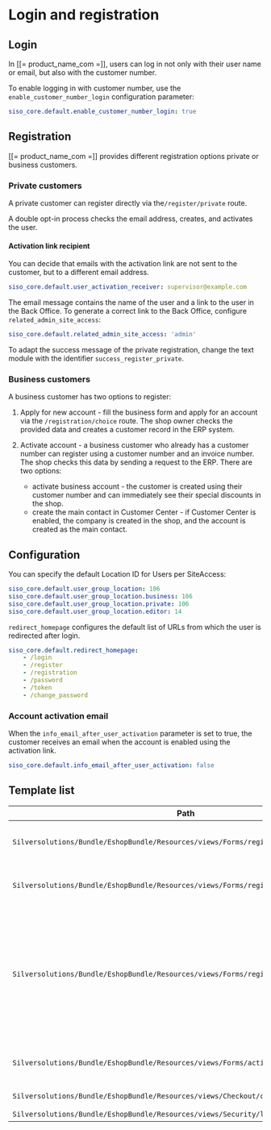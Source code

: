 # Login and registration

## Login

In [[= product_name_com =]], users can log in not only with their user name or email, but also with the customer number.

To enable logging in with customer number, use the `enable_customer_number_login` configuration parameter:

``` yaml
siso_core.default.enable_customer_number_login: true
```

## Registration

[[= product_name_com =]] provides different registration options private or business customers.

### Private customers

A private customer can register directly via the`/register/private` route.

A double opt-in process checks the email address, creates, and activates the user.

#### Activation link recipient

You can decide that emails with the activation link are not sent to the customer, but to a different email address.

``` yaml
siso_core.default.user_activation_receiver: supervisor@example.com
```

The email message contains the name of the user and a link to the user in the Back Office.
To generate a correct link to the Back Office, configure `related_admin_site_access`:

``` yaml
siso_core.default.related_admin_site_access: 'admin'
```

To adapt the success message of the private registration, change the text module with the identifier `success_register_private`.

### Business customers

A business customer has two options to register:

1. Apply for new account - fill the business form and apply for an account via the `/registration/choice` route.
The shop owner checks the provided data and creates a customer record in the ERP system.

1. Activate account - a business customer who already has a customer number can register using a customer number and an invoice number.
The shop checks this data by sending a request to the ERP. There are two options:

    - activate business account - the customer is created using their customer number and can immediately see their special discounts in the shop.
    - create the main contact in Customer Center - if Customer Center is enabled, the company is created in the shop, and the account is created as the main contact.  

## Configuration

You can specify the default Location ID for Users per SiteAccess:

``` yaml
siso_core.default.user_group_location: 106
siso_core.default.user_group_location.business: 106
siso_core.default.user_group_location.private: 106
siso_core.default.user_group_location.editor: 14
```

`redirect_homepage` configures the default list of URLs from which the user is redirected after login.

``` yaml
siso_core.default.redirect_homepage:
    - /login
    - /register
    - /registration
    - /password
    - /token
    - /change_password
```

### Account activation email

When the `info_email_after_user_activation` parameter is set to true,
the customer receives an email when the account is enabled using the activation link.

``` yaml
siso_core.default.info_email_after_user_activation: false
```

## Template list

| Path     | Description        |
| -------- | ------------------ |
| `Silversolutions/Bundle/EshopBundle/Resources/views/Forms/register_private.html.twig`  | Form for private customer registration |
| `Silversolutions/Bundle/EshopBundle/Resources/views/Forms/register_business.html.twig` | Form for business customer registration  |
| `Silversolutions/Bundle/EshopBundle/Resources/views/Forms/register_choice.html.twig`   | Overview page for registration, which offers buttons for the different registration types (and activation of existing customers) |
| `Silversolutions/Bundle/EshopBundle/Resources/views/Forms/activate_business.html.twig` | Form for activating existing customers   |
| `Silversolutions/Bundle/EshopBundle/Resources/views/Checkout/checkout_login.html.twig`   | Login form in checkout   |
| `Silversolutions/Bundle/EshopBundle/Resources/views/Security/login.html.twig`   | Login form  |
